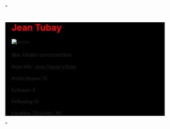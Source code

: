 "<div style=background-color:black;><div style=padding-left:20px;><h1 style=color:red>Jean Tubay</h1>![avatar](https://avatars1.githubusercontent.com/u/54481806?v=4)<h3>Bio: Under construction</h3><h4>Repo URL: <a href=https://api.github.com/users/jtubay/repos>Jean Tubay's Repo</a></h4><h4>Public Repos: 13</h4><h4>Follower: 0</h4><h4>Following: 0</h4><h4>Location: Charlotte, NC</h4></div></div>"